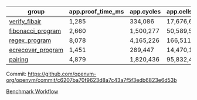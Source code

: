| group | app.proof_time_ms | app.cycles | app.cells_used | leaf.proof_time_ms | leaf.cycles | leaf.cells_used |
| -- | -- | -- | -- | -- | -- | -- |
| [verify_fibair](https://github.com/openvm-org/openvm/blob/benchmark-results/benchmarks/verify_fibair-c6207ba70f9623d8a7c43a7f5f3edb6823e6d53b.md) | 1,285 |  334,086 |  17,676,626 |- | - | - |
| [fibonacci_program](https://github.com/openvm-org/openvm/blob/benchmark-results/benchmarks/fibonacci-c6207ba70f9623d8a7c43a7f5f3edb6823e6d53b.md) | 2,660 |  1,500,277 |  50,589,503 | 3,813 |  1,263,249 |  70,283,024 |
| [regex_program](https://github.com/openvm-org/openvm/blob/benchmark-results/benchmarks/regex-c6207ba70f9623d8a7c43a7f5f3edb6823e6d53b.md) | 8,078 |  4,165,226 |  166,511,152 | 14,655 |  3,981,948 |  304,555,106 |
| [ecrecover_program](https://github.com/openvm-org/openvm/blob/benchmark-results/benchmarks/ecrecover-c6207ba70f9623d8a7c43a7f5f3edb6823e6d53b.md) | 1,451 |  289,447 |  14,470,186 | 12,813 |  2,988,570 |  244,252,846 |
| [pairing](https://github.com/openvm-org/openvm/blob/benchmark-results/benchmarks/pairing-c6207ba70f9623d8a7c43a7f5f3edb6823e6d53b.md) | 4,879 |  1,820,436 |  95,832,407 | 14,232 |  3,267,468 |  273,857,460 |


Commit: https://github.com/openvm-org/openvm/commit/c6207ba70f9623d8a7c43a7f5f3edb6823e6d53b

[Benchmark Workflow](https://github.com/openvm-org/openvm/actions/runs/14453415073)

